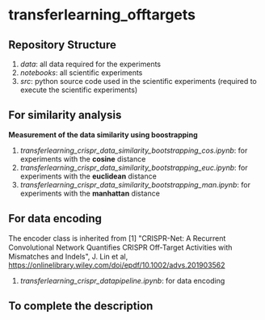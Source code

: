 # transferlearning_offtargets

## Repository Structure

1. _data_: all data required for the experiments
2. _notebooks_: all scientific experiments
3. _src_: python source code used in the scientific experiments (required to execute the scientific experiments)


## For similarity analysis

**Measurement of the data similarity using boostrapping**

1. _transferlearning_crispr_data_similarity_bootstrapping_cos.ipynb_: for experiments with the **cosine** distance
2. _transferlearning_crispr_data_similarity_bootstrapping_euc.ipynb_: for experiments with the **euclidean** distance
3. _transferlearning_crispr_data_similarity_bootstrapping_man.ipynb_: for experiments with the **manhattan** distance


## For data encoding 

The encoder class is inherited from [1] "CRISPR-Net: A Recurrent Convolutional Network Quantiﬁes CRISPR Off-Target Activities with Mismatches and Indels", J. Lin et al, https://onlinelibrary.wiley.com/doi/epdf/10.1002/advs.201903562

1. _transferlearning_crispr_datapipeline.ipynb_: for data encoding

## To complete the description

